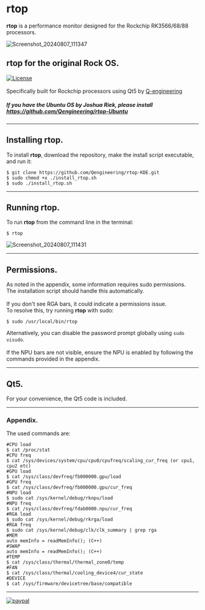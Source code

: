# rtop
**rtop** is a performance monitor designed for the Rockchip RK3566/68/88 processors.<br>

![Screenshot_20240807_111347](https://github.com/user-attachments/assets/7cace014-41de-4bfb-ba25-27138e74c6f3)
<br>

## rtop for the original Rock OS.<br/>
[![License](https://img.shields.io/badge/License-BSD%203--Clause-blue.svg)](https://opensource.org/licenses/BSD-3-Clause)<br/><br/>
Specifically built for Rockchip processors using Qt5 by [Q-engineering](https://qengineering.eu/)

##### If you have the Ubuntu OS by Joshua Riek, please install https://github.com/Qengineering/rtop-Ubuntu

------------

## Installing rtop.
To install **rtop**, download the repository, make the install script executable, and run it:<br/>
```script
$ git clone https://github.com/Qengineering/rtop-KDE.git 
$ sudo chmod +x ./install_rtop.sh 
$ sudo ./install_rtop.sh 
```

------------

## Running rtop.
To run **rtop** from the command line in the terminal:<br/> 
```
$ rtop
```
![Screenshot_20240807_111431](https://github.com/user-attachments/assets/ae2d2d4f-0154-46cd-8f80-5e80482ceb3b)


------------

## Permissions.
As noted in the appendix, some information requires sudo permissions.<br>
The installation script should handle this automatically.<br><br>
If you don't see RGA bars, it could indicate a permissions issue.<br>
To resolve this, try running **rtop** with sudo:<br>
```
$ sudo /usr/local/bin/rtop
```
Alternatively, you can disable the password prompt globally using `sudo visudo`.<br><br>
If the NPU bars are not visible, ensure the NPU is enabled by following the commands provided in the appendix.<br>

------------

## Qt5.
For your convenience, the Qt5 code is included.<br/> 

------------

### Appendix.
The used commands are:<br/> 
```
#CPU load
$ cat /proc/stat
#CPU freq
$ cat /sys/devices/system/cpu/cpu0/cpufreq/scaling_cur_freq (or cpu1, cpu2 etc)
#GPU load
$ cat /sys/class/devfreq/fb000000.gpu/load
#GPU freq
$ cat /sys/class/devfreq/fb000000.gpu/cur_freq
#NPU load
$ sudo cat /sys/kernel/debug/rknpu/load
#NPU freq
$ cat /sys/class/devfreq/fdab0000.npu/cur_freq
#RGA load
$ sudo cat /sys/kernel/debug/rkrga/load
#RGA freq
$ sudo cat /sys/kernel/debug/clk/clk_summary | grep rga
#MEM
auto memInfo = readMemInfo(); (C++)
#SWAP
auto memInfo = readMemInfo(); (C++)
#TEMP
$ cat /sys/class/thermal/thermal_zone0/temp
#FAN
$ cat /sys/class/thermal/cooling_device4/cur_state
#DEVICE
$ cat /sys/firmware/devicetree/base/compatible

```

------------

[![paypal](https://qengineering.eu/images/TipJarSmall4.png)](https://www.paypal.com/cgi-bin/webscr?cmd=_s-xclick&hosted_button_id=CPZTM5BB3FCYL) 
